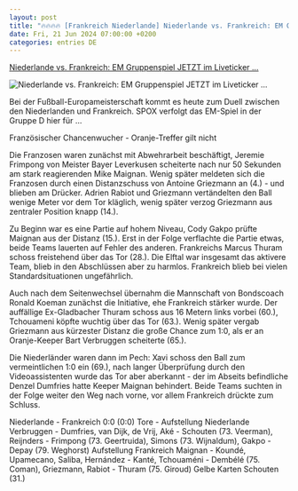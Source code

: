 ```yaml
---
layout: post
title: "🔥🔥🔥🔥 [Frankreich Niederlande] Niederlande vs. Frankreich: EM Gruppenspiel JETZT im Liveticker ..."
date: Fri, 21 Jun 2024 07:00:00 +0200
categories: entries DE
---
```

[Niederlande vs. Frankreich: EM Gruppenspiel JETZT im Liveticker ...](https://www.spox.com/de/sport/fussball/em2024/2406/Artikel/niederlande-vs-frankreich-em-gruppenspiel-heute-im-liveticker.html)

![Niederlande vs. Frankreich: EM Gruppenspiel JETZT im Liveticker ...](https://www.spox.com/de/sport/fussball/em2024/2406/Bilder/Simons-1920.jpg)

Bei der Fußball-Europameisterschaft kommt es heute zum Duell zwischen den Niederlanden und Frankreich. SPOX verfolgt das EM-Spiel in der Gruppe D hier für ...

Französischer Chancenwucher - Oranje-Treffer gilt nicht

Die Franzosen waren zunächst mit Abwehrarbeit beschäftigt, Jeremie Frimpong von Meister Bayer Leverkusen scheiterte nach nur 50 Sekunden am stark reagierenden Mike Maignan. Wenig später meldeten sich die Franzosen durch einen Distanzschuss von Antoine Griezmann an (4.) - und blieben am Drücker. Adrien Rabiot und Griezmann vertändelten den Ball wenige Meter vor dem Tor kläglich, wenig später verzog Griezmann aus zentraler Position knapp (14.).

Zu Beginn war es eine Partie auf hohem Niveau, Cody Gakpo prüfte Maignan aus der Distanz (15.). Erst in der Folge verflachte die Partie etwas, beide Teams lauerten auf Fehler des anderen. Frankreichs Marcus Thuram schoss freistehend über das Tor (28.). Die Elftal war insgesamt das aktivere Team, blieb in den Abschlüssen aber zu harmlos. Frankreich blieb bei vielen Standardsituationen ungefährlich.

Auch nach dem Seitenwechsel übernahm die Mannschaft von Bondscoach Ronald Koeman zunächst die Initiative, ehe Frankreich stärker wurde. Der auffällige Ex-Gladbacher Thuram schoss aus 16 Metern links vorbei (60.), Tchouameni köpfte wuchtig über das Tor (63.). Wenig später vergab Griezmann aus kürzester Distanz die große Chance zum 1:0, als er an Oranje-Keeper Bart Verbruggen scheiterte (65.).

Die Niederländer waren dann im Pech: Xavi schoss den Ball zum vermeintlichen 1:0 ein (69.), nach langer Überprüfung durch den Videoassistenten wurde das Tor aber aberkannt - der im Abseits befindliche Denzel Dumfries hatte Keeper Maignan behindert. Beide Teams suchten in der Folge weiter den Weg nach vorne, vor allem Frankreich drückte zum Schluss.

Niederlande - Frankreich 0:0 (0:0) Tore - Aufstellung Niederlande Verbruggen - Dumfries, van Dijk, de Vrij, Aké - Schouten (73. Veerman), Reijnders - Frimpong (73. Geertruida), Simons (73. Wijnaldum), Gakpo - Depay (79. Weghorst) Aufstellung Frankreich Maignan - Koundé, Upamecano, Saliba, Hernández - Kanté, Tchouaméni - Dembélé (75. Coman), Griezmann, Rabiot - Thuram (75. Giroud) Gelbe Karten Schouten (31.)

